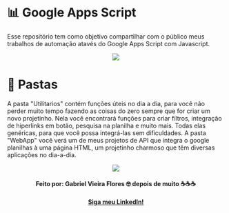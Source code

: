 # 📊 Google Apps Script
Esse repositório tem como objetivo compartilhar com o público meus trabalhos de automação atavés do Google Apps Script com Javascript.

<p align='center'>
  <img src='https://user-images.githubusercontent.com/48156370/81830245-36d37880-9512-11ea-85c1-8773aca6f820.gif'>
</p>
  
# 📁 Pastas
A pasta "Utilitarios" contém funções úteis no dia a dia, para você não perder muito tempo fazendo as coisas do zero sempre que for
criar um novo projetinho. 
Nela você encontrará funções para criar filtros, integração de hiperlinks em botão, pesquisa na planilha e muito mais. Todas elas genéricas, para que você possa integrá-las sem dificuldades.
A pasta "WebApp" você verá um de meus projetos de API que integra o google planilhas à uma página HTML, um projetinho charmoso que têm diversas aplicações no dia-a-dia.

<p align='center'>
  <img src='https://user-images.githubusercontent.com/48156370/81830717-ce38cb80-9512-11ea-8e3d-a67611fb7b73.gif'>
</p>

<h4 align = "center">
Feito por: Gabriel Vieira Flores 🤓
depois de muito ☕☕☕
</h4>

<p align='center'>
  <strong><a href='https://www.linkedin.com/in/gvieiraf/'>Siga meu LinkedIn!</a></strong>
</p>
